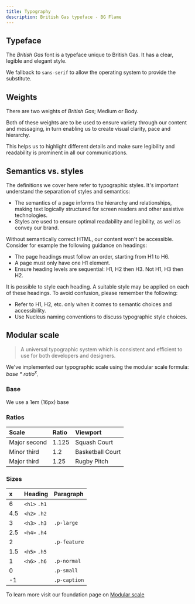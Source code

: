 ```yaml
---
title: Typography
description: British Gas typeface - BG Flame
---
```


## Typeface

The _British Gas_ font is a typeface unique to British Gas. It has a clear, legible and elegant style.

We fallback to `sans-serif` to allow the operating system to provide the substitute.


## Weights

There are two weights of _British Gas_; Medium or Body.

Both of these weights are to be used to ensure variety through our content and messaging, in turn enabling us to create visual clarity, pace and hierarchy.

This helps us to highlight different details and make sure legibility and readability is prominent in all our communications.

## Semantics vs. styles

The definitions we cover here refer to typographic styles. It's important understand the separation of styles and semantics:

* The semantics of a page informs the hierarchy and relationships, making text logically structured for screen readers and other assistive technologies.
* Styles are used to ensure optimal readability and legibility, as well as convey our brand.

Without semantically correct HTML, our content won't be accessible. Consider for example the following guidance on headings:

* The page headings must follow an order, starting from H1 to H6.
* A page must only have one H1 element.
* Ensure heading levels are sequential: H1, H2 then H3. Not H1, H3 then H2.

It is possible to style each heading. A suitable style may be applied on each of these headings. To avoid confusion, please remember the following:

* Refer to H1, H2, etc. only when it comes to semantic choices and accessibility.
* Use Nucleus naming conventions to discuss typographic style choices.

## Modular scale

> A universal typographic system which is consistent and efficient to use for both developers and designers.

We've implemented our typographic scale using the modular scale formula: _base * ratio<sup>x</sup>_.


### Base

We use a 1em (16px) base

### Ratios

| Scale | Ratio | Viewport |
| :--- | :--- | :--- |
| Major second | 1.125 | Squash Court |
| Minor third | 1.2 | Basketball Court |
| Major third | 1.25 | Rugby Pitch |

### Sizes

| x | Heading | Paragraph |
| :--- | :--- | :--- |
| 6 | `<h1>` `.h1` |  |
| 4.5 | `<h2>` `.h2` |  |
| 3 | `<h3>` `.h3` | `.p-large` |
| 2.5 | `<h4>` `.h4` |  |
| 2 |  | `.p-feature` |
| 1.5 | `<h5>` `.h5` |  |
| 1 | `<h6>` `.h6` | `.p-normal` |
| 0 |  | `.p-small` |
| -1 |  | `.p-caption` |

To learn more visit our foundation page on [Modular scale](foundations/modular-scale.md)
